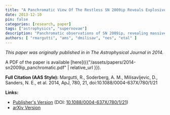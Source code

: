 ```yaml
---
title: "A Panchromatic View Of The Restless SN 2009ip Reveals Explosive Ejection Of A Massive Star Envelope"
date: 2013-12-10
pin: false
categories: [research, paper]
tags: ["astrophysics", "supernovae"]
description: "Panchromatic observations of SN 2009ip, revealing massive star envelope ejection."
authors: [ "rmargutti", "ams", "dmilisav", "nes", "etal" ]
---
```


*This paper was originally published in in The Astrophysical Journal in 2014.*

A PDF of the paper is available [here]({{"/assets/papers/2014-sn2009ip_panchromatic.pdf" | relative_url }}).

**Full Citation (AAS Style):**
Margutti, R., Soderberg, A. M., Milisavljevic, D., Sanders, N. E., et al. 2014, ApJ, 780, 21, doi:10.1088/0004-637X/780/1/21

**Links:**
- [Publisher's Version](https://iopscience.iop.org/article/10.1088/0004-637X/780/1/21) (DOI: [10.1088/0004-637X/780/1/21](https://doi.org/10.1088/0004-637X/780/1/21))
- [arXiv Version](https://arxiv.org/abs/1306.0038)
